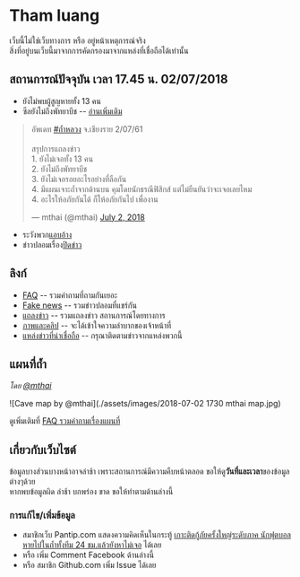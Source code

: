 # Tham luang

เว็บนี้ไม่ใช่เว็บทางการ หรือ อยู่หน้าเหตุการณ์จริง  
สิ่งที่อยู่บนเว็บนี้มาจากการคัดกรองมาจากแหล่งที่เชื่อถือได้เท่านั้น

## สถานการณ์ปัจจุบัน เวลา 17.45 น. 02/07/2018

- ยังไม่พบผู้สูญหายทั้ง 13 คน
- ซีลยังไม่ถึงพัทยาบีช -- [อ่านเพิ่มเติม](./faq/รวมคำถามเรื่องแผนที่/)

<blockquote class="twitter-tweet" data-lang="en"><p lang="th" dir="ltr">อัพเดท <a href="https://twitter.com/hashtag/%E0%B8%96%E0%B9%89%E0%B8%B3%E0%B8%AB%E0%B8%A5%E0%B8%A7%E0%B8%87?src=hash&amp;ref_src=twsrc%5Etfw">#ถ้ำหลวง</a> จ.เชียงราย 2/07/61<br><br>สรุปการแถลงข่าว<br>1. ยังไม่เจอทั้ง 13 คน<br>2. ยังไม่ถึงพัทยาบีช<br>3. ยังไม่เจอรอยอะไรอย่างที่ลือกัน<br>4. มีแผนเจาะถ้ำจากด้านบน คุมโดยนักธรณีฟิสิกส์ แต่ไม่ยืนยันว่าจะเจอเลยไหม<br>4. อะไรให้อภัยกันได้ ก็ให้อภัยกันไป เพื่องาน</p>&mdash; mthai (@mthai) <a href="https://twitter.com/mthai/status/1013732199495958533?ref_src=twsrc%5Etfw">July 2, 2018</a></blockquote>
<script async src="https://platform.twitter.com/widgets.js" charset="utf-8"></script>

- ระวังพวก[แอบอ้าง](./fakes/แอบอ้าง/)
- ข่าวปลอมเรื่อง[ปิดข่าว](./fakes/ญาติบอกว่าเจอแล้ว-ปิดข่าว/)

## ลิงก์

- [FAQ](./faq) -- รวมคำถามที่ถามกันเยอะ
- [Fake news](./fakes) -- รวมข่าวปลอมที่แชร์กัน
- [แถลงข่าว](./statements) -- รวมแถลงข่าว สถานการณ์โดยทางการ
- [ภาพและคลิป](./media) -- จะได้เข้าใจความลำบากของเจ้าหน้าที่
- [แหล่งข่าวที่น่าเชื่อถือ](./news) -- กรุณาติดตามข่าวจากแหล่งพวกนี้

## แผนที่ถ้ำ

_โดย [@mthai](https://twitter.com/mthai/status/1013750300597895168)_

![Cave map by @mthai](./assets/images/2018-07-02 1730 mthai map.jpg)

ดูเพิ่มเติมที่ [FAQ รวมคำถามเรื่องแผนที่](./faq/รวมคำถามเรื่องแผนที่/#รวมแผนที่)

## เกี่ยวกับเว็บไซต์

ข้อมูลบางส่วนบางหน้าอาจล่าช้า เพราะสถานการณ์มีความคืบหน้าตลอด ขอให้ดู**วันที่และเวลา**ของข้อมูลต่างๆด้วย  
หากพบข้อมูลผิด ล่าช้า บกพร่อง ขาด ขอให้ทำตามด้านล่างนี้

### การแก้ไข/เพิ่มข้อมูล

- สมาชิกเว็บ Pantip.com แสดงความคิดเห็นในกระทู้ [เกาะติดกู้ภัยครั้งใหญ่ระดับภาค นักฟุตบอลหายไปในถ้ำทั้งทีม 24 ชม.แล้วยังหาไม่เจอ](https://pantip.com/topic/37803852/) ได้เลย
- หรือ เพิ่ม Comment Facebook ด้านล่างนี้
- หรือ สมาชิก Github.com เพิ่ม Issue ได้เลย

<div class="fb-comments" data-href="https://thewapp.github.io/tham-luang-sar/" data-numposts="5"></div>
<div id="fb-root"></div>
<script>(function(d, s, id) {
  var js, fjs = d.getElementsByTagName(s)[0];
  if (d.getElementById(id)) return;
  js = d.createElement(s); js.id = id;
  js.src = 'https://connect.facebook.net/en_US/sdk.js#xfbml=1&version=v3.0';
  fjs.parentNode.insertBefore(js, fjs);
}(document, 'script', 'facebook-jssdk'));</script>
